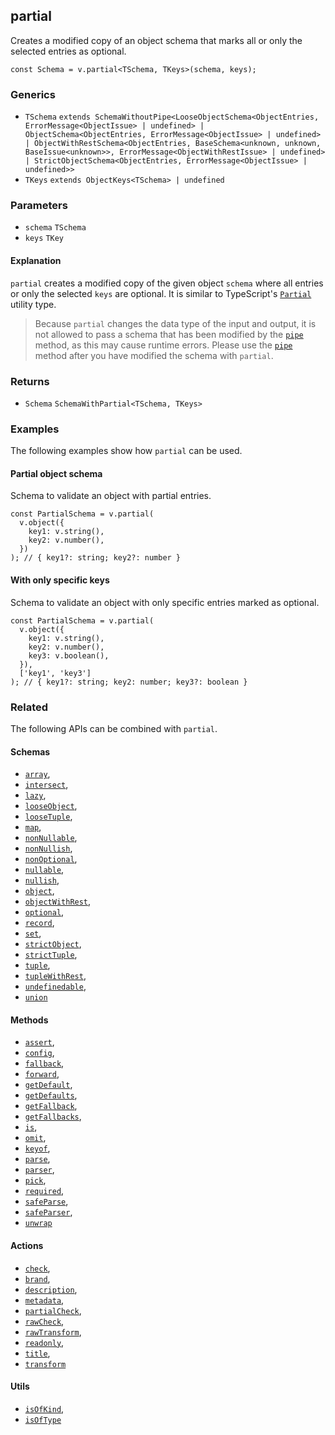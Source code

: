 partial
-------

Creates a modified copy of an object schema that marks all or only the selected entries as optional.

    const Schema = v.partial<TSchema, TKeys>(schema, keys);
    

### Generics

*   `TSchema` `extends SchemaWithoutPipe<LooseObjectSchema<ObjectEntries, ErrorMessage<ObjectIssue> | undefined> | ObjectSchema<ObjectEntries, ErrorMessage<ObjectIssue> | undefined> | ObjectWithRestSchema<ObjectEntries, BaseSchema<unknown, unknown, BaseIssue<unknown>>, ErrorMessage<ObjectWithRestIssue> | undefined> | StrictObjectSchema<ObjectEntries, ErrorMessage<ObjectIssue> | undefined>>`
*   `TKeys` `extends ObjectKeys<TSchema> | undefined`

### Parameters

*   `schema` `TSchema`
*   `keys` `TKey`

#### Explanation

`partial` creates a modified copy of the given object `schema` where all entries or only the selected `keys` are optional. It is similar to TypeScript's [`Partial`](https://www.typescriptlang.org/docs/handbook/utility-types.html#partialtype) utility type.

> Because `partial` changes the data type of the input and output, it is not allowed to pass a schema that has been modified by the [`pipe`](pipe.md) method, as this may cause runtime errors. Please use the [`pipe`](pipe.md) method after you have modified the schema with `partial`.

### Returns

*   `Schema` `SchemaWithPartial<TSchema, TKeys>`

### Examples

The following examples show how `partial` can be used.

#### Partial object schema

Schema to validate an object with partial entries.

    const PartialSchema = v.partial(
      v.object({
        key1: v.string(),
        key2: v.number(),
      })
    ); // { key1?: string; key2?: number }
    

#### With only specific keys

Schema to validate an object with only specific entries marked as optional.

    const PartialSchema = v.partial(
      v.object({
        key1: v.string(),
        key2: v.number(),
        key3: v.boolean(),
      }),
      ['key1', 'key3']
    ); // { key1?: string; key2: number; key3?: boolean }
    

### Related

The following APIs can be combined with `partial`.

#### Schemas

*   [`array`](array.md),
*   [`intersect`](intersect.md),
*   [`lazy`](lazy.md),
*   [`looseObject`](looseObject.md),
*   [`looseTuple`](looseTuple.md),
*   [`map`](map.md),
*   [`nonNullable`](nonNullable.md),
*   [`nonNullish`](nonNullish.md),
*   [`nonOptional`](nonOptional.md),
*   [`nullable`](nullable.md),
*   [`nullish`](nullish.md),
*   [`object`](object.md),
*   [`objectWithRest`](objectWithRest.md),
*   [`optional`](optional.md),
*   [`record`](record.md),
*   [`set`](set.md),
*   [`strictObject`](strictObject.md),
*   [`strictTuple`](strictTuple.md),
*   [`tuple`](tuple.md),
*   [`tupleWithRest`](tupleWithRest.md),
*   [`undefinedable`](undefinedable.md),
*   [`union`](union.md)

#### Methods

*   [`assert`](assert.md),
*   [`config`](config.md),
*   [`fallback`](fallback.md),
*   [`forward`](forward.md),
*   [`getDefault`](getDefault.md),
*   [`getDefaults`](getDefaults.md),
*   [`getFallback`](getFallback.md),
*   [`getFallbacks`](getFallbacks.md),
*   [`is`](is.md),
*   [`omit`](omit.md),
*   [`keyof`](keyof.md),
*   [`parse`](parse.md),
*   [`parser`](parser.md),
*   [`pick`](pick.md),
*   [`required`](required.md),
*   [`safeParse`](safeParse.md),
*   [`safeParser`](safeParser.md),
*   [`unwrap`](unwrap.md)

#### Actions

*   [`check`](check.md),
*   [`brand`](brand.md),
*   [`description`](description.md),
*   [`metadata`](metadata.md),
*   [`partialCheck`](partialCheck.md),
*   [`rawCheck`](rawCheck.md),
*   [`rawTransform`](rawTransform.md),
*   [`readonly`](readonly.md),
*   [`title`](title.md),
*   [`transform`](transform.md)

#### Utils

*   [`isOfKind`](isOfKind.md),
*   [`isOfType`](isOfType.md)